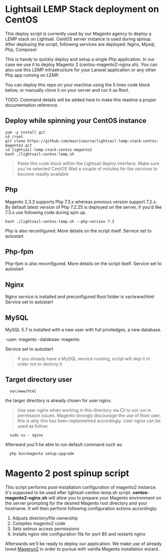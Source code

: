 # Lightsail LEMP Stack deployment on CentOS

This deploy script is currently used by our Magento agency to deploy a LEMP stack on Lightsail. CentOS server instance is used during spinup. After deploying the script, following services are deployed: Nginx, Mysql, Php, Composer

This is handy to quickly deploy and setup a single Php application. In our case we use it to deploy Magento 2 (centos-magento2-nginx.sh). You can also use this LEMP infrastructure for your Laravel application or any other Php app running on LEMP.

You can deploy this repo on your machine using the 5 lines code block below, or manually clone it on your server and run it as Root.

TODO: Command details will be added here to make this readme a proper documentation reference.

## Deploy while spinning your CentOS instance

    yum -y install git
    cd /root
    git clone https://github.com/maurisource/lightsail-lemp-stack-centos-magento2.git
    cd lightsail-lemp-stack-centos-magento2
    bash ./lightsail-centos-lemp.sh
  
  > Paste this code block within the Lightsail deploy interface. Make sure you've selected CentOS
  > Wait a couple of minutes for the services to become readily available
  
## Php  
  Magento 2.3.3 supports Php 7.3.x whereas previous version support 7.2.x. By default latest version of Php 7.2.25 is deployed on the server, if you'd like 7.3.x use following code during spin up.
  
    bash ./lightsail-centos-lemp.sh --php-version 7.3
    
 Php is also reconfigured. More details on the script itself. Service set to autostart 
    
 ## Php-fpm
 
 Php-fpm is also reconfigured. More details on the script itself. Service set to autostart 
    
 ## Nginx
 
 Nginx service is installed and preconfigured Root folder is var/www/html
 Service set to autostart 
 
 ## MySQL
  
 MySQL 5.7 is installed with a new user with full priviledges, a new database.
 
 -user: magento
 -database: magento
 
 Service set to autostart 
 
>  If you already have a MySQL service running, script will skip it in order not to destroy it


## Target directory user

      var/www/html
      
the targer directory is already chown for user nginx.

> Use user nginx when working in this directory via Cli to not run in permission issues. Magento strongly discourage the use of Root user, this is why this has been implemented accordingly. User nginx can be used as follow:

      sudo su - nginx

Afterward you'll be able to run default command such as:

      php bin/magento setup:upgrade
     
      
# Magento 2 post spinup script

This script performs post-installation configuration of magento2 instance. It's supposed to be used after lightsail-centos-lemp.sh script. **centos-magento2-nginx.sh** will allow you to prepare your Magento environment on the server prompting for the desired Magento root directory and your hostname. It will then perform following configuration actions accordingly:

 1. Adjusts directory/file ownership 
 2. Compiles magento2 code 
 3. Sets selinux access permissions 
 4. Installs nginx site configuration file for port 80 and restarts nginx

Afterwards we'll be ready to deploy our application. We make use of already loved [Magerun2](https://github.com/netz98/n98-magerun2) in order to pursue with vanilla Magento installation wizard.
